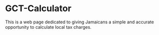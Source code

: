 # GCT-Calculator
This is a web page dedicated to giving Jamaicans a simple and accurate opportunity to calculate local tax charges.
